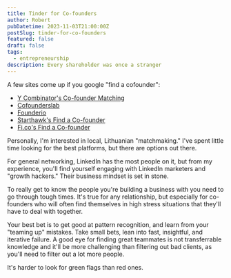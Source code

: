 ```yaml
---
title: Tinder for Co-founders
author: Robert
pubDatetime: 2023-11-03T21:00:00Z
postSlug: tinder-for-co-founders
featured: false
draft: false
tags:
  - entrepreneurship
description: Every shareholder was once a stranger
---
```


A few sites come up if you google "find a cofounder":

- [Y Combinator's Co-founder Matching](https://www.ycombinator.com/cofounder-matching)
- [Cofounderslab](https://cofounderslab.com/)
- [Founderio](https://www.founderio.com/)
- [Starthawk's Find a Co-founder](https://www.starthawk.io/find-a-co-founder)
- [Fi.co's Find a Co-founder](https://fi.co/find-a-cofounder)

Personally, I'm interested in local, Lithuanian "matchmaking." I've spent little time looking for the best platforms, but there are options out there.

For general networking, LinkedIn has the most people on it, but from my experience, you'll find yourself engaging with LinkedIn marketers and "growth hackers." Their business mindset is set in stone.

To really get to know the people you're building a business with you need to go through tough times. It's true for any relationship, but especially for co-founders who will often find themselves in high stress situations that they'll have to deal with together.

Your best bet is to get good at pattern recognition, and learn from your "teaming up" mistakes. Take small bets, lean into fast, insightful, and iterative failure. A good eye for finding great teammates is not transferrable knowledge and it'll be more challenging than filtering out bad clients, as you'll need to filter out a lot more people.

It's harder to look for green flags than red ones.
